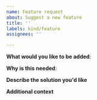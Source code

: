 ```yaml
---
name: Feature request
about: Suggest a new feature
title: ''
labels: kind/feature
assignees: ''

---
```


<!-- Please only use this template for submitting feature requests -->

**What would you like to be added**:

**Why is this needed**:

**Describe the solution you'd like**

**Additional context**
